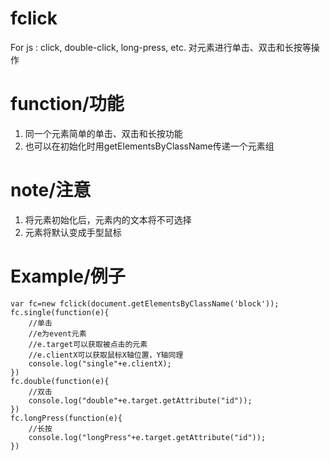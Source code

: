 # fclick
  For js : click, double-click, long-press, etc.
  对元素进行单击、双击和长按等操作
  
# function/功能
  1. 同一个元素简单的单击、双击和长按功能
  2. 也可以在初始化时用getElementsByClassName传递一个元素组

# note/注意
  1. 将元素初始化后，元素内的文本将不可选择
  2. 元素将默认变成手型鼠标
  
#  Example/例子
```
var fc=new fclick(document.getElementsByClassName('block'));
fc.single(function(e){
    //单击
    //e为event元素
    //e.target可以获取被点击的元素
    //e.clientX可以获取鼠标X轴位置，Y轴同理
    console.log("single"+e.clientX);
})
fc.double(function(e){
    //双击
    console.log("double"+e.target.getAttribute("id"));
})
fc.longPress(function(e){
    //长按
    console.log("longPress"+e.target.getAttribute("id"));
})
```

